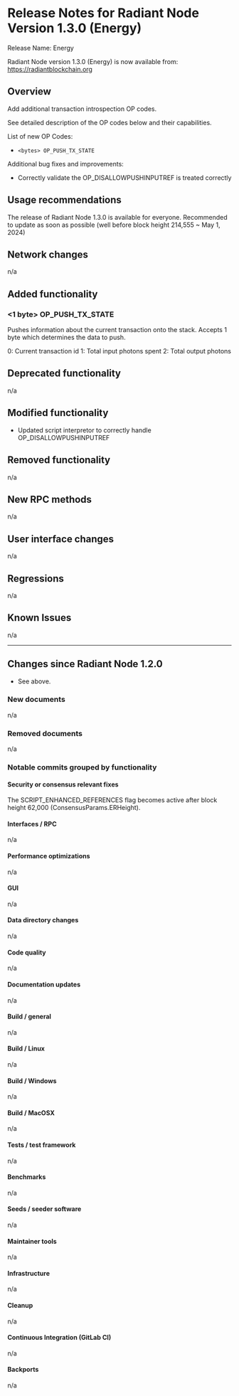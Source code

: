 # Release Notes for Radiant Node Version 1.3.0 (Energy)

Release Name: Energy 

Radiant Node version 1.3.0 (Energy) is now available from: <https://radiantblockchain.org>

## Overview

Add additional transaction introspection OP codes.

See detailed description of the OP codes below and their capabilities.

List of new OP Codes:

- `<bytes> OP_PUSH_TX_STATE`
 
Additional bug fixes and improvements:

- Correctly validate the OP_DISALLOWPUSHINPUTREF is treated correctly

## Usage recommendations

The release of Radiant Node 1.3.0 is available for everyone. 
Recommended to update as soon as possible (well before block height 214,555 ~ May 1, 2024)

## Network changes

n/a

## Added functionality

### <1 byte> OP_PUSH_TX_STATE 

Pushes information about the current transaction onto the stack. Accepts 1 byte which determines the data to push.

0: Current transaction id
1: Total input photons spent
2: Total output photons
  
## Deprecated functionality

n/a

## Modified functionality

- Updated script interpretor to correctly handle OP_DISALLOWPUSHINPUTREF

## Removed functionality

n/a

## New RPC methods

n/a

## User interface changes

n/a

## Regressions

n/a

## Known Issues
 
n/a

---

## Changes since Radiant Node 1.2.0

- See above.

### New documents

n/a

### Removed documents

n/a

### Notable commits grouped by functionality

#### Security or consensus relevant fixes

The SCRIPT_ENHANCED_REFERENCES flag becomes active after block height 62,000 (ConsensusParams.ERHeight).

#### Interfaces / RPC

n/a

#### Performance optimizations

n/a

#### GUI

n/a

#### Data directory changes

n/a

#### Code quality

n/a

#### Documentation updates

n/a

#### Build / general

n/a

#### Build / Linux

n/a

#### Build / Windows

n/a

#### Build / MacOSX

n/a

#### Tests / test framework

n/a

#### Benchmarks

n/a

#### Seeds / seeder software

n/a

#### Maintainer tools

n/a

#### Infrastructure

n/a

#### Cleanup

n/a

#### Continuous Integration (GitLab CI)

n/a

#### Backports

n/a
